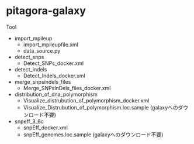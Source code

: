 # pitagora-galaxy

Tool  
- import_mpileup  
    - import_mpileupfile.xml   
    - data_source.py  
- detect_snps  
    - Detect_SNPs_docker.xml  
- detect_indels  
    - Detect_Indels_docker.xml  
- merge_snpsindels_files  
    - Merge_SNPsInDels_files_docker.xml  
- distribution_of_dna_polymorphism  
    - Visualize_distrubution_of_polymorphism_docker.xml  
    - Visualize_Distrubution_of_polymorphism.loc.sample (galaxyへのダウンロード不要)  
- snpeff_3_6c  
    - snpEff_docker.xml  
    - snpEff_genomes.loc.sample (galaxyへのダウンロード不要)  
